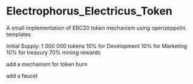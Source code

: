 # Electrophorus_Electricus_Token
A small implementation of ERC20 token mechanism using openzeppelin templates

Initial Supply: 1 000 000 tokens
10% for Development
10% for Marketing 
10% for treasury 
70% mining rewards

add a mechanism for token burn

add a faucet
